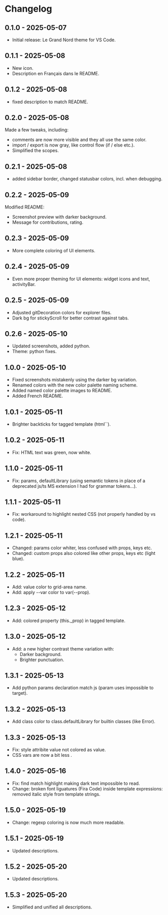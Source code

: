 # Changelog

## 0.1.0 - 2025-05-07
- Initial release: Le Grand Nord theme for VS Code.

## 0.1.1 - 2025-05-08
- New icon.
- Description en Français dans le README.

## 0.1.2 - 2025-05-08
- fixed description to match README.

## 0.2.0 - 2025-05-08
Made a few tweaks, including:
- comments are now more visible and they all use the same color.
- import / export is now gray, like control flow (if / else etc.).
- Simplified the scopes.

## 0.2.1 - 2025-05-08
- added sidebar border, changed statusbar colors, incl. when debugging.

## 0.2.2 - 2025-05-09
Modified README:
- Screenshot preview with darker background.
- Message for contributions, rating.

## 0.2.3 - 2025-05-09
- More complete coloring of UI elements.

## 0.2.4 - 2025-05-09
- Even more proper theming for UI elements: widget icons and text, activityBar.

## 0.2.5 - 2025-05-09
- Adjusted gitDecoration colors for explorer files.
- Dark bg for stickyScroll for better contrast against tabs.

## 0.2.6 - 2025-05-10
- Updated screenshots, added python.
- Theme: python fixes.

## 1.0.0 - 2025-05-10
- Fixed screenshots mistakenly using the darker bg variation.
- Renamed colors with the new color palette naming scheme.
- Added named color palette images to README.
- Added French README.

## 1.0.1 - 2025-05-11
- Brighter backticks for tagged template (html``).

## 1.0.2 - 2025-05-11
- Fix: HTML text was green, now white.

## 1.1.0 - 2025-05-11
- Fix: params, defaultLibrary (using semantic tokens in place of a deprecated js/ts MS extension I had for grammar tokens...).

## 1.1.1 - 2025-05-11
- Fix: workaround to highlight nested CSS (not properly handled by vs code).

## 1.2.1 - 2025-05-11
- Changed: params color whiter, less confused with props, keys etc.
- Changed: custom props also colored like other props, keys etc (light blue).

## 1.2.2 - 2025-05-11
- Add: value color to grid-area name.
- Add: apply --var color to var(--prop).

## 1.2.3 - 2025-05-12
- Add: colored property (this._prop) in tagged template.

## 1.3.0 - 2025-05-12
- Add: a new higher contrast theme variation with:
  - Darker background.
  - Brighter punctuation.
  
## 1.3.1 - 2025-05-13
- Add python params declaration match js (param uses impossible to target).

## 1.3.2 - 2025-05-13
- Add class color to class.defaultLibrary for builtin classes (like Error).

## 1.3.3 - 2025-05-13
- Fix: style attribite value not colored as value.
- CSS vars are now a bit less .

## 1.4.0 - 2025-05-16
- Fix: find match highlight making dark text impossible to read.
- Change: broken font liguatures (Fira Code) inside template expressions: removed italic style from template strings.

## 1.5.0 - 2025-05-19
- Change: regexp coloring is now much more readable.

## 1.5.1 - 2025-05-19
- Updated descriptions.

## 1.5.2 - 2025-05-20
- Updated descriptions.

## 1.5.3 - 2025-05-20
- Simplified and unified all descriptions.